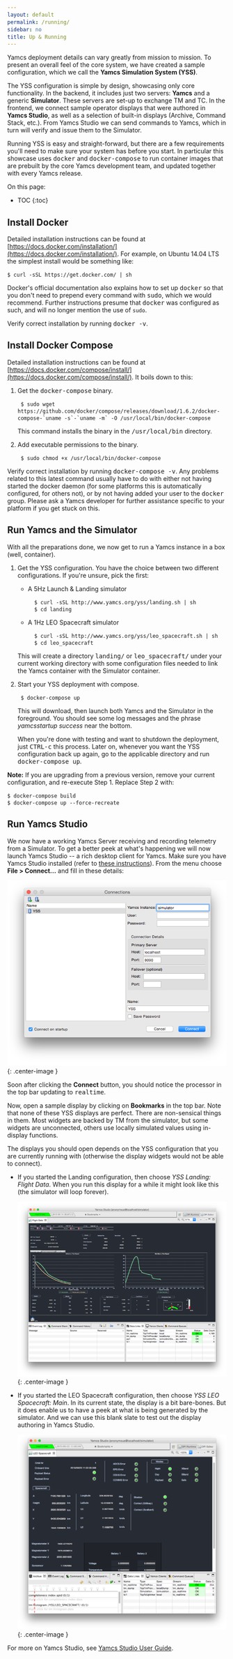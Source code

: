 ```yaml
---
layout: default
permalink: /running/
sidebar: no
title: Up & Running
---
```


Yamcs deployment details can vary greatly from mission to mission. To present an overall feel of the core system, we have created a sample configuration, which we call the **Yamcs Simulation System (YSS)**.

The YSS configuration is simple by design, showcasing only core functionality. In the backend, it includes just two servers: **Yamcs** and a generic **Simulator**. These servers are set-up to exchange TM and TC. In the frontend, we connect sample operator displays that were authored in **Yamcs Studio**, as well as a selection of built-in displays (Archive, Command Stack, etc.). From Yamcs Studio we can send commands to Yamcs, which in turn will verify and issue them to the Simulator.

Running YSS is easy and straight-forward, but there are a few requirements you'll need to make sure your system has before you start. In particular this showcase uses <tt>docker</tt> and <tt>docker-compose</tt> to run container images that are prebuilt by the core Yamcs development team, and updated together with every Yamcs release.

On this page:

* TOC
{:toc}

## Install Docker

Detailed installation instructions can be found at [https://docs.docker.com/installation/](https://docs.docker.com/installation/). For example, on Ubuntu 14.04 LTS the simplest install would be something like:

    $ curl -sSL https://get.docker.com/ | sh
    
Docker's official documentation also explains how to set up <tt>docker</tt> so that you don't need to prepend every command with <tt>sudo</tt>, which we would recommend. Further instructions presume that <tt>docker</tt> was configured as such, and will no longer mention the use of `sudo`.

Verify correct installation by running <tt>docker -v</tt>. 

## Install Docker Compose

Detailed installation instructions can be found at [https://docs.docker.com/compose/install/](https://docs.docker.com/compose/install/). It boils down to this:

1. Get the <tt>docker-compose</tt> binary.

        $ sudo wget https://github.com/docker/compose/releases/download/1.6.2/docker-compose-`uname -s`-`uname -m` -O /usr/local/bin/docker-compose

    This command installs the binary in the <tt>/usr/local/bin</tt> directory. 
	
2. Add executable permissions to the binary.

        $ sudo chmod +x /usr/local/bin/docker-compose
        
Verify correct installation by running <tt>docker-compose -v</tt>. Any problems related to this latest command usually have to do with either not having started the docker daemon (for some platforms this is automatically configured, for others not), or by not having added your user to the <tt>docker</tt> group. Please ask a Yamcs developer for further assistance specific to your platform if you get stuck on this.
		
## Run Yamcs and the Simulator

With all the preparations done, we now get to run a Yamcs instance in a box (well, container).

1. Get the YSS configuration. You have the choice between two different configurations. If you're unsure, pick the first:

    * A 5Hz Launch &amp; Landing simulator
    
            $ curl -sSL http://www.yamcs.org/yss/landing.sh | sh
            $ cd landing
    
    * A 1Hz LEO Spacecraft simulator

            $ curl -sSL http://www.yamcs.org/yss/leo_spacecraft.sh | sh
            $ cd leo_spacecraft

    This will create a directory <tt>landing/</tt> or <tt>leo_spacecraft/</tt> under your current working directory with some configuration files needed to link the Yamcs container with the Simulator container.

2. Start your YSS deployment with compose.
    
        $ docker-compose up
    
    This will download, then launch both Yamcs and the Simulator in the foreground. You should see some log messages and the phrase  *yamcsstartup success* near the bottom.
    
    When you're done with testing and want to shutdown the deployment, just <tt>CTRL-c</tt> this process. Later on, whenever you want the YSS configuration back up again, go to the applicable directory and run <tt>docker-compose up</tt>.
    
**Note:** If you are upgrading from a previous version, remove your current configuration, and re-execute Step&nbsp;1. Replace Step&nbsp;2 with:

    $ docker-compose build
    $ docker-compose up --force-recreate


## Run Yamcs Studio

We now have a working Yamcs Server receiving and recording telemetry from a Simulator. To get a better peek at what's happening we will now launch Yamcs Studio -- a rich desktop client for Yamcs. Make sure you have Yamcs Studio installed (refer to [these instructions](/docs/studio/Installation)). From the menu choose **File > Connect...** and fill in these details:

![YSS Connection](/assets/main/yss-connect.png){: .center-image }

Soon after clicking the **Connect** button, you should notice the processor in the top bar updating to <tt>realtime</tt>.

Now, open a sample display by clicking on **Bookmarks** in the top bar. Note that none of these YSS displays are perfect. There are non-sensical things in them. Most widgets are backed by TM from the simulator, but some widgets are unconnected, others use locally simulated values using in-display functions. 

The displays you should open depends on the YSS configuration that you are currently running with (otherwise the display widgets would not be able to connect).

* If you started the Landing configuration, then choose *YSS Landing: Flight Data*.  When you run this display for a while it might look like this (the simulator will loop forever).

    ![YSS Flight Data](/assets/main/yss-flight-data.png){: .center-image }
    
* If you started the LEO Spacecraft configuration, then choose *YSS LEO Spacecraft: Main*. In its current state, the display is a bit bare-bones. But it does enable us to have a peek at what is being generated by the simulator. And we can use this blank slate to test out the display authoring in Yamcs Studio.

    ![YSS Flight Data](/assets/main/yss-leo-spacecraft.png){: .center-image }

For more on Yamcs Studio, see [Yamcs Studio User Guide](/docs/studio/).
